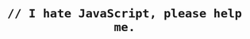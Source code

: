 <div align="center">
<h1><pre><code>// I hate JavaScript, please help me.
</code></pre></h1>
</div>
